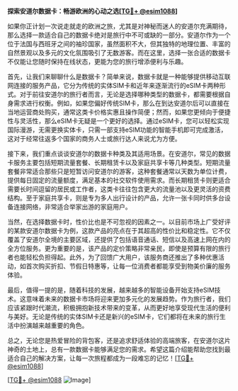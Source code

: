 **探索安道尔数据卡：畅游欧洲的心动之选[[TG💪+ @esim1088](https://t.me/s/esim1088)]**

如果你正计划一次说走就走的欧洲之旅，尤其是对神秘而迷人的安道尔充满期待，那么选择一款适合自己的数据卡绝对是旅行中不可或缺的一部分。安道尔作为一个位于法国与西班牙之间的袖珍国家，虽然面积不大，但其独特的地理位置、丰富的自然景观以及多元的文化氛围吸引了无数游客。而在这里，选择一张合适的数据卡不仅能让您随时保持在线状态，更能为您的旅行增添便利与乐趣。

首先，让我们来聊聊什么是数据卡？简单来说，数据卡就是一种能够提供移动互联网连接的服务产品，它分为传统的实体SIM卡和近年来逐渐流行的eSIM卡两种形式。对于前往安道尔的旅行者而言，无论是选择哪种类型的数据卡，都需要根据自身需求进行权衡。例如，如果您偏好传统SIM卡，那么在到达安道尔后可以直接在当地运营商处购买，通常这类卡价格实惠且操作简便；然而，如果您更倾向于便捷性与灵活性，那么eSIM卡无疑是一个更好的选择。通过eSIM卡，您可以轻松实现国际漫游，无需更换实体卡，只需一部支持eSIM功能的智能手机即可完成激活，这对于经常往返多个国家的商务人士或旅行达人来说尤为方便。

接下来，我们重点谈谈安道尔的数据卡种类及其适用场景。在安道尔，常见的数据卡服务主要包括短期流量套餐、长期租赁卡以及家庭共享卡等几种类型。短期流量套餐非常适合那些只是短暂访问安道尔的游客，这种套餐通常以天数为单位计费，提供每日固定的流量额度，满足基本的社交软件使用需求。而长期租赁卡则更适合需要长时间逗留的居民或工作者，这类卡往往包含更大的流量池以及更灵活的资费结构。至于家庭共享卡，则是专为多人出行设计的产品，允许一张卡同时供多台设备连接网络，非常适合举家出游的家庭用户。

当然，在选择数据卡时，性价比也是不可忽视的因素之一。以目前市场上广受好评的某款安道尔数据卡为例，这款产品的亮点在于其超高的性价比和稳定性。它不仅覆盖了安道尔全境的主要区域，还提供了包括语音通话、短信以及高速上网在内的全方位服务。更为重要的是，该产品的定价策略非常亲民，即使是预算有限的旅行者也能轻松负担得起。此外，为了回馈广大用户，该服务商还推出了多种优惠活动，如首次购买折扣、节假日特惠等，让每一位消费者都能享受到物美价廉的服务体验。

最后，值得一提的是，随着科技的发展，越来越多的智能设备开始支持eSIM技术。这意味着未来的数据卡市场将迎来更加多元化的发展趋势。作为旅行者，我们应该紧跟时代潮流，积极拥抱新技术带来的变革，从而更好地享受现代生活的便利与美好。无论是传统的实体SIM卡还是新兴的eSIM卡，它们都将在未来的旅行生活中扮演越来越重要的角色。

总之，无论您是热爱冒险的背包客，还是追求舒适体验的高端旅客，在安道尔这片神奇的土地上，总有一款数据卡能够满足您的需求。希望这篇介绍能帮助您找到最适合自己的解决方案，让每一次旅程都成为一段难忘的记忆！[[TG💪+ @esim1088](https://t.me/s/esim1088)] 

[[TG💪+ @esim1088](https://t.me/s/esim1088) ![Image](https://i.postimg.cc/4NQfJmqS/Snipaste-2025-05-13-00-14-12.png)]